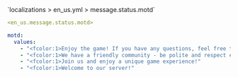 <!--@include: @/parts/module/message/status/motd.md#title-->
<!--@include: @/parts/words.md#path--> `localizations > en_us.yml > message.status.motd`

<!--@include: @/parts/module/message/status/motd.md#explanation-->

<!--@include: @/parts/words.md#edit-->
```yaml
<en_us.message.status.motd>
```

<!--@include: @/parts/words.md#default-->
```yaml
motd:
  values:
    - "<fcolor:1>Enjoy the game! If you have any questions, feel free to contact the administration"
    - "<fcolor:1>We have a friendly community - be polite and respect each other!"
    - "<fcolor:1>Join us and enjoy a unique game experience!"
    - "<fcolor:1>Welcome to our server!"
```

<!--@include: @/parts/module/message/status/motd.md#parameters-->
<!--@include: @/parts/module/message/status/motd.md#localization-->

